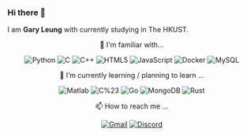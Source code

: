 ### Hi there 👋

I am **Gary Leung** with currently studying in The HKUST.

<div align="center">

🌳 I'm familiar with...

![Python](https://img.shields.io/badge/python-lightgreen.svg?style=plastic&logo=Python)
![C](https://img.shields.io/badge/C-blue.svg?style=plastic&logo=C&logoColor=white)
![C++](https://img.shields.io/badge/c%2B%2B-blue.svg?style=plastic&logo=c%2B%2B&logoColor=white)
![HTML5](https://img.shields.io/badge/HTML5-E34F26?style=plastic&logo=html5&logoColor=white)
![JavaScript](https://img.shields.io/badge/-JavaScript-oringe?style=plastic&logo=javascript)
![Docker](https://img.shields.io/badge/Docker-lightgrey.svg?style=plastic&logo=Docker)
![MySQL](https://img.shields.io/badge/mysql-%2300f.svg?style=plastic&logo=mysql&logoColor=white)

🌱 I’m currently learning / planning to learn ...

![Matlab](https://img.shields.io/badge/Matlab-%2300f.svg?style=plastic)
![C%23](https://img.shields.io/badge/C%23-red.svg?style=plastic)
![Go](https://img.shields.io/badge/go-green.svg?style=plastic&logo=Go)
![MongoDB](https://img.shields.io/badge/MongoDB-blue.svg?style=plastic&logo=MongoDB)
![Rust](https://img.shields.io/badge/Rust-lightgreen.svg?style=plastic&logo=Rust)

📫 How to reach me ...

[![Gmail](https://img.shields.io/badge/Gmail-lightgrey.svg?style=plastic&logo=Gmail)](mailto:tzlgdly@gmail.com)
[![Discord](https://img.shields.io/badge/Discord-%2300f.svg?style=plastic&logo=Discord&logoColor=white)](https://discordapp.com/users/402643893692137472)


</div>
